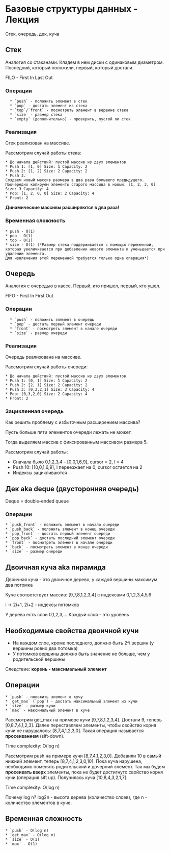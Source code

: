 # Базовые структуры данных - Лекция

Стек, очередь, дек, куча

## Стек

Аналогия со стаканами. Кладем в нем диски с одинаковым диаметром.
Последний, который положили, первый, который достали.

FILO - First In Last Out

### Операции
    
      * `push` - положить элемент в стек
      * `pop` - достать элемент из стека
      * `top`/`front` - посмотреть элемент в вершине стека
      * `size` - размер стека
      * `empty` (дополнительно) - проверить, пустой ли стек

### Реализация

Стек реализован на массиве. 

Рассмотрим случай работы стека:

    * До начала действий: пустой массив из двух элементов
    * Push 1: [1, 0] Size: 1 Capacity: 2
    * Push 2: [1, 2] Size: 2 Capacity: 2
    * Push 3. 
    Создаем новый массив размера в два раза большего предыдущего. 
    Поочередно копируем элементы старого массива в новый: [1, 2, 3, 0] Size: 3 Capacity: 4
    * Pop: [1, 2, 0, 0] Size: 2 Capacity: 4
    * Front: 2

**Динамические массивы расширяются в два раза!**         

### Временная сложность

    * push - O(1)
    * pop - O(1)
    * top - O(1)
    * size - O(1) (*Размер стека поддерживается с помощью переменной, 
    которая увеличивается при добавлении нового элемента и уменьшается при удалении элемента. 
    Для извлечения этой переменной требуется только одна операция*)

## Очередь

Аналогия с очередью в кассе. Первый, кто пришел, первый, кто ушел.

FIFO - First In First Out

### Операции
    
      * `push` - положить элемент в очередь
      * `pop` - достать первый элемент очереди
      * `front` - посмотреть элемент в начале очереди
      * `size` - размер очереди

### Реализация

Очередь реализована на массиве.

Рассмотрим случай работы очереди:

    * До начала действий: пустой массив из двух элементов
    * Push 1: [0, 1] Size: 1 Capacity: 2
    * Push 2: [2, 1] Size: 2 Capacity: 2
    * Push 3: [0,3,2,1] Size: 3 Capacity: 4
    * Pop: [0,3,2,0] Size: 2 Capacity: 4
    * Front: 2

### Зацикленная очередь

Как решить проблему с избыточным расширением массива?

Пусть больше пяти элементов очереди лежать не может. 

Тогда выделяем массив с фиксированным массивом размера 5.

Рассмотрим случай работы:

* Сначала было 0,1,2,3,4 - [0,0,1,6,9], cursor = 2, l = 4
* Push 10: [10,0,1,6,9], l переезжает на 0, cursor остается на 2
* Индексы зацикливаются

## Дек aka deque (двусторонняя очередь)

Deque = double-ended queue

### Операции

    * `push_front` - положить элемент в начало очереди
    * `push_back` - положить элемент в конец очереди
    * `pop_front` - достать первый элемент очереди
    * `pop_back` - достать последний элемент очереди
    * `front` - посмотреть элемент в начале очереди
    * `back` - посмотреть элемент в конце очереди
    * `size` - размер очереди

## Двоичная куча aka пирамида

Двоичная куча - это двоичное дерево, у каждой вершины максимум два потомка


Куче соответствует массив: [9,7,8,1,2,3,4] с индексами 0,1,2,3,4,5,6

i -> 2i+1, 2i+2 - индексы потомков

У дерева есть слои 0,1,2,3,... Каждый слой - это уровень

## Необходимые свойства двоичной кучи

* На каждом слое, кроме последнего, должно быть 2^i вершин (у вершины ровно два потомка)
* У потомков вершины должно быть значение не больше, чем у родительской вершины

Следствие: **корень - максимальный элемент**

## Операции

    * `push` - положить элемент в кучу
    * `get_max` (`pop`) - достать максимальный элемент из кучи
    * `size` - размер кучи
    * `max` - максимальный элемент в куче

Рассмотрим get_max на примере кучи [9,7,8,1,2,3,4]. Достали 9, теперь [0,8,7,4,1,2,3]. 
Далее переставляем элементы, чтобы свойство корня кучи не нарушалось: [8,7,4,1,2,3,0].
Такая операция называется **просеиванием** (sift-down).

Time complexity: O(log n)

Рассмотрим push на примере кучи [8,7,4,1,2,3,0]. 
Добавили 10 в самый нижний элемент, теперь [8,7,4,1,2,3,0,10].
Пока куча нарушена, необходимо поменять родительский и дочерний элемент. Так мы будем **просеивать вверх** элементы, пока не будет достигнуто свойство корня кучи (операция sift up).
Получилась куча [10,8,4,3,2,1,7].

Time complexity: O(log n)

Почему log n? log2n - высота дерева (количество слоев), где n - количество элементов в куче.

## Временная сложность

    * `push` - O(log n)
    * `get_max` - O(log n)
    * `size` - O(1)
    * `max` - O(1)
